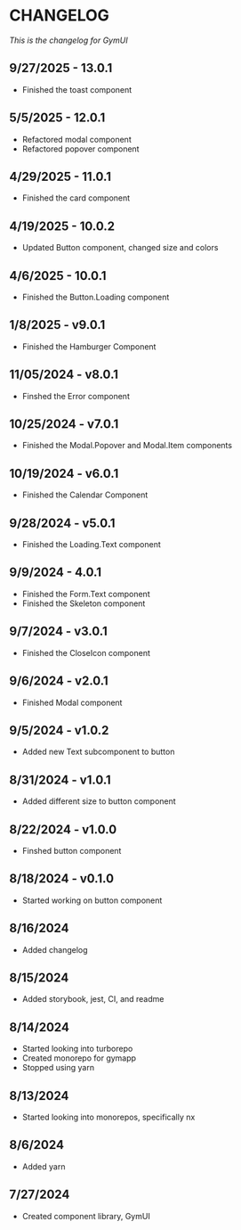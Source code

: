 # CHANGELOG

_This is the changelog for GymUI_

## 9/27/2025 - 13.0.1

- Finished the toast component

## 5/5/2025 - 12.0.1

- Refactored modal component
- Refactored popover component

## 4/29/2025 - 11.0.1

- Finished the card component

## 4/19/2025 - 10.0.2

- Updated Button component, changed size and colors

## 4/6/2025 - 10.0.1

- Finished the Button.Loading component

## 1/8/2025 - v9.0.1

- Finished the Hamburger Component

## 11/05/2024 - v8.0.1

- Finshed the Error component

## 10/25/2024 - v7.0.1

- Finished the Modal.Popover and Modal.Item components

## 10/19/2024 - v6.0.1

- Finished the Calendar Component

## 9/28/2024 - v5.0.1

- Finished the Loading.Text component

## 9/9/2024 - 4.0.1

- Finished the Form.Text component
- Finished the Skeleton component

## 9/7/2024 - v3.0.1

- Finished the CloseIcon component

## 9/6/2024 - v2.0.1

- Finished Modal component

## 9/5/2024 - v1.0.2

- Added new Text subcomponent to button

## 8/31/2024 - v1.0.1

- Added different size to button component

## 8/22/2024 - v1.0.0

- Finshed button component

## 8/18/2024 - v0.1.0

- Started working on button component

## 8/16/2024

- Added changelog

## 8/15/2024

- Added storybook, jest, CI, and readme

## 8/14/2024

- Started looking into turborepo
- Created monorepo for gymapp
- Stopped using yarn

## 8/13/2024

- Started looking into monorepos, specifically nx

## 8/6/2024

- Added yarn

## 7/27/2024

- Created component library, GymUI
